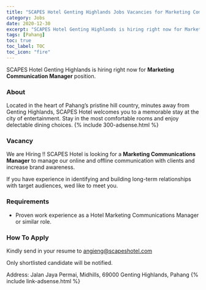 ```yaml
---
title: "SCAPES Hotel Genting Highlands Jobs Vacancies for Marketing Communication Manager" 
category: Jobs 
date: 2020-12-30
excerpt: "SCAPES Hotel Genting Highlands is hiring right now for Marketing Communication Manager positions" 
tags: [Pahang] 
toc: true 
toc_label: TOC 
toc_icon: "fire" 
--- 
```


SCAPES Hotel Genting Highlands is hiring right now for **Marketing Communication Manager** position.

### About
Located in the heart of Pahang’s pristine hill country, minutes away from Genting Highlands, SCAPES Hotel welcomes you to a memorable stay at the city of entertainment. Stay in the most comfortable rooms and enjoy delectable dining choices.
{% include 300-adsense.html %} 

### Vacancy
We are Hiring !! SCAPES Hotel is looking for a **Marketing Communications Manager** to manage our online and offline communication with clients and increase brand awareness.

If you have experience in identifying and building long-term relationships with target audiences, wed like to meet you.

### Requirements
- Proven work experience as a Hotel Marketing Communications Manager or similar role.

### How To Apply
Kindly send in your resume to angieng@scapeshotel.com

Only shortlisted candidate will be notified.

Address: Jalan Jaya Permai, Midhills, 69000 Genting Highlands, Pahang
{% include link-adsense.html %} 